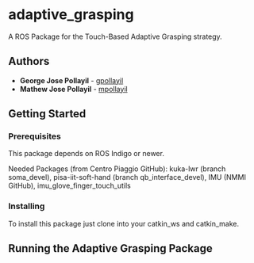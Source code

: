 # adaptive_grasping

A ROS Package for the Touch-Based Adaptive Grasping strategy.

## Authors

* **George Jose Pollayil** - [gpollayil](https://github.com/gpollayil)
* **Mathew Jose Pollayil** - [mpollayil](https://github.com/mpollayil)

## Getting Started

### Prerequisites

This package depends on ROS Indigo or newer.

Needed Packages (from Centro Piaggio GitHub):
kuka-lwr (branch soma_devel), pisa-iit-soft-hand (branch qb_interface_devel), IMU (NMMI GitHub), imu_glove_finger_touch_utils

### Installing

To install this package just clone into your catkin_ws and catkin_make.

## Running the Adaptive Grasping Package



